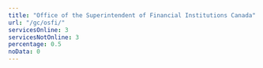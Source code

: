 ```yaml
---
title: "Office of the Superintendent of Financial Institutions Canada"
url: "/gc/osfi/"
servicesOnline: 3
servicesNotOnline: 3
percentage: 0.5
noData: 0
---
```

